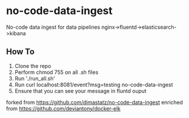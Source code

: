 # no-code-data-ingest
No-code data ingest for data pipelines nginx->fluentd->elasticsearch->kibana

## How To
1. Clone the repo
2. Perform chmod 755 on all .sh files
3. Run './run_all.sh'
4. Run curl localhost:8081/event?msg=testing no-code-data-ingest
5. Ensure that you can see your message in fluntd ouput

forked from https://github.com/dimastatz/no-code-data-ingest
enriched from https://github.com/deviantony/docker-elk 
